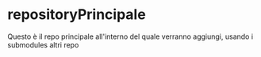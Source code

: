 # repositoryPrincipale
Questo è il repo principale all'interno del quale verranno aggiungi, usando i submodules altri repo
